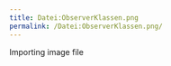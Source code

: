 ```yaml
---
title: Datei:ObserverKlassen.png
permalink: /Datei:ObserverKlassen.png/
---
```


Importing image file